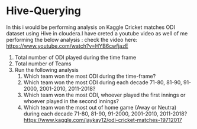# Hive-Querying

In this i would be performing analysis on Kaggle Cricket matches ODI dataset using Hive in cloudera.I have creted a youtube video as well of me performing the below analysis :
check the video here:  https://www.youtube.com/watch?v=HYB6cwfjazE

1. Total number of ODI played during the time frame
2. Total number of Teams
3. Run the following analysis
      1. Which team won the most ODI during the time-frame?
      2. Which team won the most ODI during each decade 71-80, 81-90, 91-2000, 2001-2010, 2011-2018?
      3. Which team won the most ODI, whoever played the first innings or whoever played in the second innings?
      4. Which team won the most out of home game (Away or Neutra) during each decade 71-80, 81-90, 91-2000, 2001-2010, 2011-2018?
https://www.kaggle.com/jaykay12/odi-cricket-matches-19712017

